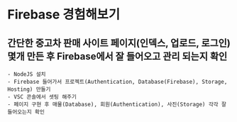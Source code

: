 # Firebase 경험해보기
## 간단한 중고차 판매 사이트 페이지(인덱스, 업로드, 로그인) 몇개 만든 후 Firebase에서 잘 들어오고 관리 되는지 확인
    - NodeJS 설치
    - Firebase 들어가서 프로젝트(Authentication, Database(Firebase), Storage, Hosting) 만들기
    - VSC 콘솔에서 셋팅 해주기
    - 페이지 구현 후 매물(Database), 회원(Authentication), 사진(Storage) 각각 잘 들어오는지 확인
